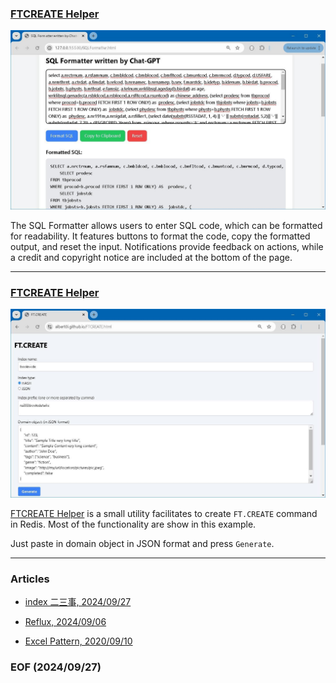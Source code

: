 ### [FTCREATE Helper](https://albert0i.github.io/src/SQLFormatter.html)

![alt SQL Formatter](img/SQL-Formatter.JPG)

The SQL Formatter allows users to enter SQL code, which can be formatted for readability. It features buttons to format the code, copy the formatted output, and reset the input. Notifications provide feedback on actions, while a credit and copyright notice are included at the bottom of the page.

--- 
### [FTCREATE Helper](https://albert0i.github.io/src/FTCREATE.html)

![alt FTCREATE Helper](img/FTCREATE-Helper.JPG)

[FTCREATE Helper](https://albert0i.github.io/src/FTCREATE.html) is a small utility facilitates to create `FT.CREATE` command in Redis. Most of the functionality are show in this example. 

Just paste in domain object in JSON format and press `Generate`. 

---
### Articles

- [index 二三事, 2024/09/27](https://github.com/Albert0i/albert0i.github.io/blob/main/articleOnIndex.md)

- [Reflux, 2024/09/06](https://github.com/Albert0i/albert0i.github.io/blob/main/reflux.md)

- [Excel Pattern, 2020/09/10](https://albert0i.github.io/ExcelPattern.html)


### EOF (2024/09/27)
